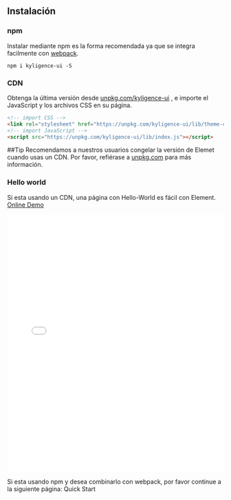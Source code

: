 ## Instalación

### npm

Instalar mediante npm es la forma recomendada ya que se integra facilmente con [webpack](https://webpack.js.org/).

```shell
npm i kyligence-ui -S
```

### CDN

Obtenga la última versión desde [unpkg.com/kyligence-ui](https://unpkg.com/kyligence-ui/) , e importe el JavaScript y los archivos CSS en su página.

```html
<!-- import CSS -->
<link rel="stylesheet" href="https://unpkg.com/kyligence-ui/lib/theme-chalk/index.css">
<!-- import JavaScript -->
<script src="https://unpkg.com/kyligence-ui/lib/index.js"></script>
```

##Tip
Recomendamos a nuestros usuarios congelar la versión de Elemet cuando usas un CDN. Por favor, refiérase a [unpkg.com](https://unpkg.com) para más información.

### Hello world

Si esta usando un CDN, una página con Hello-World es fácil con Element. [Online Demo](https://jsfiddle.net/hzfpyvg6/14/)

<iframe width="100%" height="600" src="//jsfiddle.net/hzfpyvg6/1213/embedded/html,result/" allowpaymentrequest allowfullscreen="allowfullscreen" frameborder="0"></iframe>

Si esta usando npm y desea combinarlo con webpack, por favor continue a la siguiente página: Quick Start
